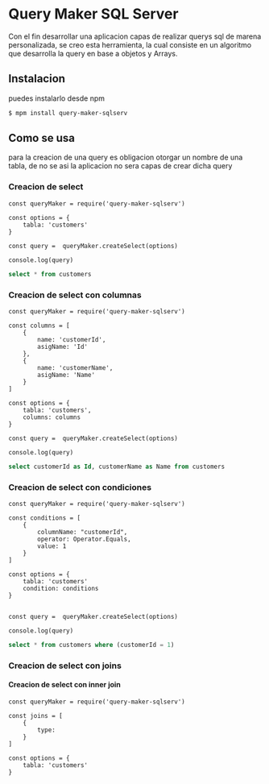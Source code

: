 # Query Maker SQL Server

Con el fin desarrollar una aplicacion capas de realizar querys sql de marena personalizada, se creo esta herramienta, la cual consiste en un algoritmo que desarrolla la query en base a objetos y Arrays.

## Instalacion

puedes instalarlo desde npm

```Bash
$ mpm install query-maker-sqlserv
```

## Como se usa

para la creacion de una query es obligacion otorgar un nombre de una tabla, de no se asi la aplicacion no sera capas de crear dicha query

### Creacion de select

```JS
const queryMaker = require('query-maker-sqlserv')

const options = {
    tabla: 'customers'
}

const query =  queryMaker.createSelect(options)

console.log(query)
```

```Sql
select * from customers
```

### Creacion de select con columnas

```JS
const queryMaker = require('query-maker-sqlserv')

const columns = [
    {
        name: 'customerId',
        asigName: 'Id'
    },
    {
        name: 'customerName',
        asigName: 'Name'
    }
]

const options = {
    tabla: 'customers',
    columns: columns
}

const query =  queryMaker.createSelect(options)

console.log(query)
```

```Sql
select customerId as Id, customerName as Name from customers
```

### Creacion de select con condiciones

```JS
const queryMaker = require('query-maker-sqlserv')

const conditions = [
    {
        columnName: "customerId",
        operator: Operator.Equals,
        value: 1
    }
]

const options = {
    tabla: 'customers'
    condition: conditions
}


const query =  queryMaker.createSelect(options)

console.log(query)
```

```Sql
select * from customers where (customerId = 1)
```

### Creacion de select con joins

#### Creacion de select con inner join

```JS
const queryMaker = require('query-maker-sqlserv')

const joins = [
    {
        type:
    }
]

const options = {
    tabla: 'customers'
}

```
